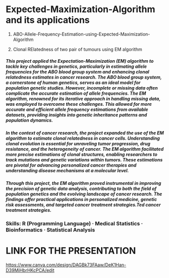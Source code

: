 # Expected-Maximization-Algorithm and its applications
1) ABO-Allele-Frequency-Estimation-using-Expected-Maximization-Algorithm

2) Clonal RElatedness of two pair of tumours using EM algorithm



##### This project applied the Expectation-Maximization (EM) algorithm to tackle key challenges in genetics, particularly in estimating allele frequencies for the ABO blood group system and enhancing clonal relatedness estimates in cancer research. The ABO blood group system, a cornerstone of human genetics, serves as an ideal model for population genetic studies. However, incomplete or missing data often complicate the accurate estimation of allele frequencies. The EM algorithm, renowned for its iterative approach in handling missing data, was employed to overcome these challenges. This allowed for more accurate and efficient allele frequency estimations from available datasets, providing insights into genetic inheritance patterns and population dynamics.

##### In the context of cancer research, the project expanded the use of the EM algorithm to estimate clonal relatedness in cancer cells. Understanding clonal evolution is essential for unraveling tumor progression, drug resistance, and the heterogeneity of cancer. The EM algorithm facilitated more precise estimations of clonal structures, enabling researchers to track mutations and genetic variations within tumors. These estimations are pivotal for advancing personalized cancer therapies and understanding disease mechanisms at a molecular level.

##### Through this project, the EM algorithm proved instrumental in improving the precision of genetic data analysis, contributing to both the field of population genetics and the evolving landscape of cancer research. The findings offer practical applications in personalized medicine, genetic risk assessments, and targeted cancer treatment strategies.Ted cancer treatment strategies.

### Skills: R (Programming Language) · Medical Statistics · Bioinformatics · Statistical Analysis

# LINK FOR THE PRESENTATION
https://www.canva.com/design/DAGBk73FAaw/DeK1Han-D39MiHbrHKcPCA/edit
